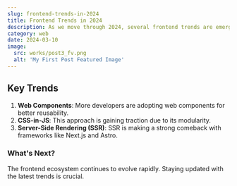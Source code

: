 ```yaml
---
slug: frontend-trends-in-2024
title: Frontend Trends in 2024
description: As we move through 2024, several frontend trends are emerging that will shape the web development landscape.
category: web
date: 2024-03-10
image:
  src: works/post3_fv.png
  alt: 'My First Post Featured Image'
---
```


## Key Trends

1. **Web Components**: More developers are adopting web components for better reusability.
2. **CSS-in-JS**: This approach is gaining traction due to its modularity.
3. **Server-Side Rendering (SSR)**: SSR is making a strong comeback with frameworks like Next.js and Astro.

### What's Next?

The frontend ecosystem continues to evolve rapidly. Staying updated with the latest trends is crucial.
